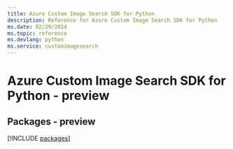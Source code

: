 ```yaml
---
title: Azure Custom Image Search SDK for Python
description: Reference for Azure Custom Image Search SDK for Python
ms.date: 02/29/2024
ms.topic: reference
ms.devlang: python
ms.service: customimagesearch
---
```

# Azure Custom Image Search SDK for Python - preview
## Packages - preview
[!INCLUDE [packages](custom-image-search-index.md)]